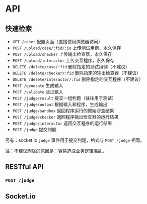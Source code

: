 # API

## 快速检索

+ `GET /reset` 配置页面（直接使用浏览器访问）
+ `POST /upload/case/:fid/:io` 上传测试用例，永久保存
+ `POST /upload/checker` 上传输出检查器，永久保存
+ `POST /upload/interactor` 上传交互程序，永久保存
+ `DELETE /delete/case/:fid` 删除指定的测试用例（不建议）
+ `DELETE /delete/checker/:fid` 删除指定的输出检查器（不建议）
+ `DELETE /delete/interactor/:fid` 删除指定的交互程序（不建议）
+ `POST /generate` 生成输入
+ `POST /validate` 验证输入
+ `POST /judge/result` 提交一组判题（往往用于测试）
+ `POST /judge/output` 根据输入和程序，生成输出
+ `POST /judge/sandbox` 返回程序运行的原始沙盒结果
+ `POST /judge/checker` 返回程序输出检查器的运行结果
+ `POST /judge/interactor` 返回交互程序的运行结果
+ `POST /judge` 提交判题

另有：socket.io `judge` 事件用于提交判题，格式与 `POST /judge` 相同。

注：不建议删除的原因是：容易造成业务逻辑混乱。

## RESTful API

### `POST /judge`


## Socket.io